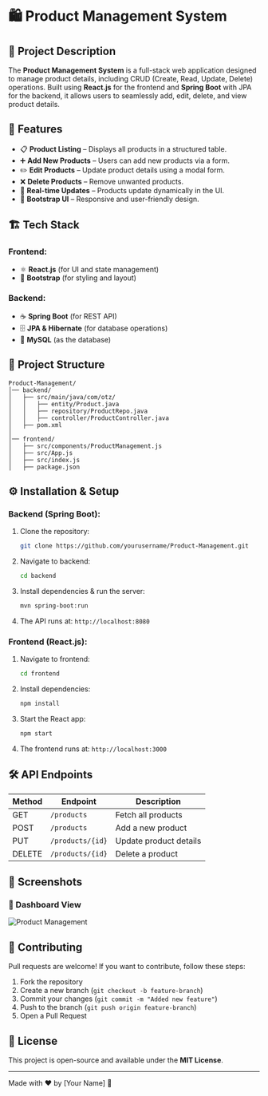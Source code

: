 # 🛍️ Product Management System

## 📌 Project Description
The **Product Management System** is a full-stack web application designed to manage product details, including CRUD (Create, Read, Update, Delete) operations. Built using **React.js** for the frontend and **Spring Boot** with JPA for the backend, it allows users to seamlessly add, edit, delete, and view product details.

## 🚀 Features
- 📋 **Product Listing** – Displays all products in a structured table.
- ➕ **Add New Products** – Users can add new products via a form.
- ✏️ **Edit Products** – Update product details using a modal form.
- ❌ **Delete Products** – Remove unwanted products.
- 🔄 **Real-time Updates** – Products update dynamically in the UI.
- 🎨 **Bootstrap UI** – Responsive and user-friendly design.

## 🏗️ Tech Stack
### Frontend:
- ⚛️ **React.js** (for UI and state management)
- 🎨 **Bootstrap** (for styling and layout)

### Backend:
- ☕ **Spring Boot** (for REST API)
- 🗄️ **JPA & Hibernate** (for database operations)
- 🐘 **MySQL** (as the database)

## 📂 Project Structure
```
Product-Management/
│── backend/
│   ├── src/main/java/com/otz/
│   │   ├── entity/Product.java
│   │   ├── repository/ProductRepo.java
│   │   ├── controller/ProductController.java
│   ├── pom.xml
│
│── frontend/
│   ├── src/components/ProductManagement.js
│   ├── src/App.js
│   ├── src/index.js
│   ├── package.json
```

## ⚙️ Installation & Setup
### Backend (Spring Boot):
1. Clone the repository:
   ```sh
   git clone https://github.com/yourusername/Product-Management.git
   ```
2. Navigate to backend:
   ```sh
   cd backend
   ```
3. Install dependencies & run the server:
   ```sh
   mvn spring-boot:run
   ```
4. The API runs at: `http://localhost:8080`

### Frontend (React.js):
1. Navigate to frontend:
   ```sh
   cd frontend
   ```
2. Install dependencies:
   ```sh
   npm install
   ```
3. Start the React app:
   ```sh
   npm start
   ```
4. The frontend runs at: `http://localhost:3000`

## 🛠️ API Endpoints
| Method | Endpoint | Description |
|--------|---------|-------------|
| GET | `/products` | Fetch all products |
| POST | `/products` | Add a new product |
| PUT | `/products/{id}` | Update product details |
| DELETE | `/products/{id}` | Delete a product |

## 📸 Screenshots
### 🎯 Dashboard View
![Product Management](https://via.placeholder.com/800x400?text=Product+Management+Dashboard)

## 🤝 Contributing
Pull requests are welcome! If you want to contribute, follow these steps:
1. Fork the repository
2. Create a new branch (`git checkout -b feature-branch`)
3. Commit your changes (`git commit -m "Added new feature"`)
4. Push to the branch (`git push origin feature-branch`)
5. Open a Pull Request

## 📜 License
This project is open-source and available under the **MIT License**.

---
Made with ❤️ by [Your Name] 🚀


